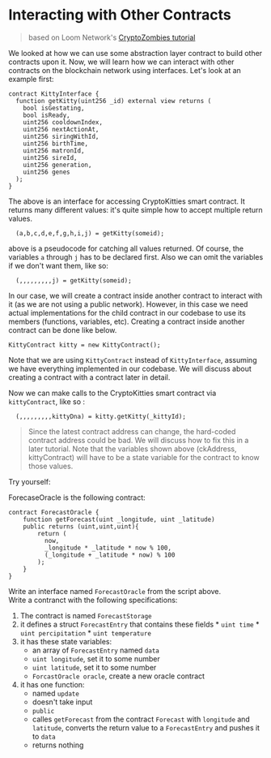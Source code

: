 # Interacting with Other Contracts

> based on Loom Network's [CryptoZombies tutorial](https://cryptozombies.io/en/lesson/2/chapter/13)

We looked at how we can use some abstraction layer contract to build other contracts upon it. Now, we will learn how we can interact with other contracts on the blockchain network using interfaces. Let's look at an example first:

```
contract KittyInterface {
  function getKitty(uint256 _id) external view returns (
    bool isGestating,
    bool isReady,
    uint256 cooldownIndex,
    uint256 nextActionAt,
    uint256 siringWithId,
    uint256 birthTime,
    uint256 matronId,
    uint256 sireId,
    uint256 generation,
    uint256 genes
  );
}
```

The above is an interface for accessing CryptoKitties smart contract. It returns many different values: it's quite simple how to accept multiple return values.

```
  (a,b,c,d,e,f,g,h,i,j) = getKitty(someid);
```

above is a pseudocode for catching all values returned. Of course, the variables `a` through `j` has to be declared first. Also we can omit the variables if we don't want them, like so:

```
  (,,,,,,,,,j) = getKitty(someid);
```

In our case, we will create a contract inside another contract to interact with it (as we are not using a public network). However, in this case we need actual implementations for the child contract in our codebase to use its members (functions, variables, etc). Creating a contract inside another contract can be done like below.

```
KittyContract kitty = new KittyContract();
```

Note that we are using `KittyContract` instead of `KittyInterface`, assuming we have everything implemented in our codebase. We will discuss about creating a contract with a contract later in detail.

Now we can make calls to the CryptoKitties smart contract via `kittyContract`, like so :

```
  (,,,,,,,,,kittyDna) = kitty.getKitty(_kittyId);
```

> Since the latest contract address can change, the hard-coded contract address could be bad. We will discuss how to fix this in a later tutorial. Note that the variables shown above (ckAddress, kittyContract) will have to be a state variable for the contract to know those values.

Try yourself:

ForecaseOracle is the following contract:
```
contract ForecastOracle {
    function getForecast(uint _longitude, uint _latitude) 
    public returns (uint,uint,uint){
        return (
          now,
          _longitude * _latitude * now % 100, 
          (_longitude + _latitude * now) % 100
        );
    }
}
```
Write an interface named `ForecastOracle` from the script above.  
Write a contranct with the following specifications:

  1. The contract is named `ForecastStorage`
  2. it defines a struct `ForecastEntry` that contains these fields
    * `uint time`
    * `uint percipitation`
    * `uint temperature`
  2. it has these state variables:
     * an array of `ForecastEntry` named `data`
     * `uint longitude`, set it to some number
     * `uint latitude`, set it to some number
     * `ForcastOracle oracle`, create a new oracle contract
  3. it has one function:
     * named `update`
     * doesn't take input
     * `public`
     * calles `getForecast` from the contract `Forecast` with `longitude` and `latitude`, converts the return value to a `ForecastEntry` and pushes it to `data`
     * returns nothing

